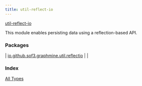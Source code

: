 ```yaml
---
title: util-reflect-io
---
```


[util-reflect-io](./index.html)

This module enables persisting data using a reflection-based API.

### Packages

| [io.github.sof3.graphmine.util.reflectio](io.github.sof3.graphmine.util.reflectio/index.html) |  |

### Index

[All Types](alltypes/index.html)